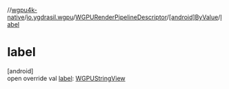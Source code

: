 //[wgpu4k-native](../../../../index.md)/[io.ygdrasil.wgpu](../../index.md)/[WGPURenderPipelineDescriptor](../index.md)/[[android]ByValue](index.md)/[label](label.md)

# label

[android]\
open override val [label](label.md): [WGPUStringView](../../-w-g-p-u-string-view/index.md)